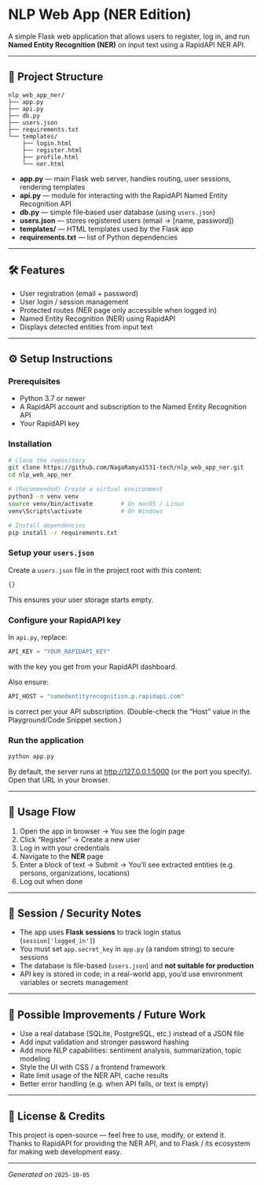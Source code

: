 # NLP Web App (NER Edition)

A simple Flask web application that allows users to register, log in, and run **Named Entity Recognition (NER)** on input text using a RapidAPI NER API.  

---

## 📂 Project Structure

```
nlp_web_app_ner/
├── app.py
├── api.py
├── db.py
├── users.json
├── requirements.txt
└── templates/
    ├── login.html
    ├── register.html
    ├── profile.html
    └── ner.html
```

- **app.py** — main Flask web server, handles routing, user sessions, rendering templates  
- **api.py** — module for interacting with the RapidAPI Named Entity Recognition API  
- **db.py** — simple file‑based user database (using `users.json`)  
- **users.json** — stores registered users (email → [name, password])  
- **templates/** — HTML templates used by the Flask app  
- **requirements.txt** — list of Python dependencies  

---

## 🛠️ Features

- User registration (email + password)  
- User login / session management  
- Protected routes (NER page only accessible when logged in)  
- Named Entity Recognition (NER) using RapidAPI  
- Displays detected entities from input text  

---

## ⚙️ Setup Instructions

### Prerequisites

- Python 3.7 or newer  
- A RapidAPI account and subscription to the Named Entity Recognition API  
- Your RapidAPI key

### Installation

```bash
# Clone the repository
git clone https://github.com/NagaRamya1531-tech/nlp_web_app_ner.git
cd nlp_web_app_ner

# (Recommended) Create a virtual environment
python3 -m venv venv
source venv/bin/activate        # On macOS / Linux
venv\Scripts\activate           # On Windows

# Install dependencies
pip install -r requirements.txt
```

### Setup your `users.json`

Create a `users.json` file in the project root with this content:

```json
{}
```

This ensures your user storage starts empty.

### Configure your RapidAPI key

In `api.py`, replace:

```python
API_KEY = "YOUR_RAPIDAPI_KEY"
```

with the key you get from your RapidAPI dashboard.

Also ensure:

```python
API_HOST = "namedentityrecognition.p.rapidapi.com"
```

is correct per your API subscription. (Double-check the “Host” value in the Playground/Code Snippet section.)

### Run the application

```bash
python app.py
```

By default, the server runs at http://127.0.0.1:5000 (or the port you specify).  
Open that URL in your browser.

---

## 🧪 Usage Flow

1. Open the app in browser → You see the login page  
2. Click “Register” → Create a new user  
3. Log in with your credentials  
4. Navigate to the **NER** page  
5. Enter a block of text → Submit → You’ll see extracted entities (e.g. persons, organizations, locations)  
6. Log out when done

---

## 🔐 Session / Security Notes

- The app uses **Flask sessions** to track login status (`session['logged_in']`)  
- You must set `app.secret_key` in `app.py` (a random string) to secure sessions  
- The database is file-based (`users.json`) and **not suitable for production**  
- API key is stored in code; in a real-world app, you’d use environment variables or secrets management

---

## 🧩 Possible Improvements / Future Work

- Use a real database (SQLite, PostgreSQL, etc.) instead of a JSON file  
- Add input validation and stronger password hashing  
- Add more NLP capabilities: sentiment analysis, summarization, topic modeling  
- Style the UI with CSS / a frontend framework  
- Rate limit usage of the NER API, cache results  
- Better error handling (e.g. when API fails, or text is empty)

---

## 📄 License & Credits

This project is open-source — feel free to use, modify, or extend it.  
Thanks to RapidAPI for providing the NER API, and to Flask / its ecosystem for making web development easy.

---

*Generated on* `2025-10-05`  

